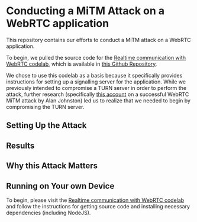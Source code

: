 # Conducting a MiTM Attack on a WebRTC application
This repository contains our efforts to conduct a MiTM attack on a WebRTC application. 

To begin, we pulled the source code for the [Realtime communication with WebRTC codelab](https://codelabs.developers.google.com/codelabs/webrtc-web/#0), which is available in [this Github Repository](//github.com/googlecodelabs/webrtc-web). 

We chose to use this codelab as a basis because it specifically provides instructions for setting up a signalling server for the application. While we previously intended to compromise a TURN server in order to perform the attack, further research (specifically [this account](https://webrtchacks.com/webrtc-and-man-in-the-middle-attacks/) on a successful WebRTC MiTM attack by Alan Johnston) led us to realize that we needed to begin by compromising the TURN server.

## Setting Up the Attack

## Results

## Why this Attack Matters

## Running on Your own Device
To begin, please visit the [Realtime communication with WebRTC codelab](https://codelabs.developers.google.com/codelabs/webrtc-web/#0) and follow the instructions for getting source code and installing necessary dependencies (including NodeJS). 
